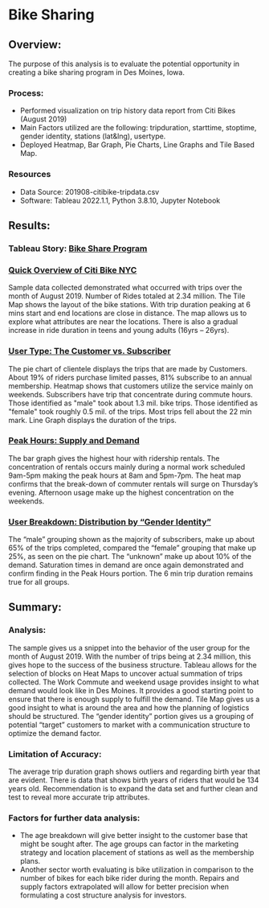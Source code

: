 # Bike Sharing

## Overview:
The purpose of this analysis is to evaluate the potential opportunity in creating a bike sharing program in Des Moines, Iowa.
  
### Process:
- Performed visualization on trip history data report from Citi Bikes (August 2019)
- Main Factors utilized are the following: tripduration, starttime, stoptime, gender identity, stations (lat&lng), usertype.
- Deployed Heatmap, Bar Graph, Pie Charts, Line Graphs and Tile Based Map.

### Resources
- Data Source: 201908-citibike-tripdata.csv
- Software: Tableau 2022.1.1, Python 3.8.10, Jupyter Notebook

## Results:

### Tableau Story: [Bike Share Program](https://public.tableau.com/app/profile/elissa.cheung.cheung/viz/citiBike_share_complete/BikeShareProgram?publish=yes)


### [Quick Overview of Citi Bike NYC](https://public.tableau.com/views/citiBike_share_complete/BikeShareProgram?:language=en-US&:display_count=n&:origin=viz_share_link)
Sample data collected demonstrated what occurred with trips over the month of August 2019. Number of Rides totaled at 2.34 million. The Tile Map shows the layout of the bike stations. With trip duration peaking at 6 mins start and end locations are close in distance. The map allows us to explore what attributes are near the locations. There is also a gradual increase in ride duration in teens and young adults (16yrs – 26yrs).

### [User Type: The Customer vs. Subscriber](https://public.tableau.com/shared/HP9SKR49S?:display_count=n&:origin=viz_share_link)
The pie chart of clientele displays the trips that are made by Customers. About 19% of riders purchase limited passes, 81% subscribe to an annual membership. Heatmap shows that customers utilize the service mainly on weekends. Subscribers have trip that concentrate during commute hours. Those identified as "male" took about 1.3 mil. bike trips. Those identified as "female" took roughly 0.5 mil. of the trips. Most trips fell about the 22 min mark. Line Graph displays the duration of the trips. 


### [Peak Hours: Supply and Demand](https://public.tableau.com/shared/PDYPF5YKJ?:display_count=n&:origin=viz_share_link)
The bar graph gives the highest hour with ridership rentals. The concentration of rentals occurs mainly during a normal work scheduled 9am-5pm making the peak hours at 8am and 5pm-7pm. The heat map confirms that the break-down of commuter rentals will surge on Thursday’s evening. Afternoon usage make up the highest concentration on the weekends.

### [User Breakdown: Distribution by “Gender Identity”](https://public.tableau.com/shared/68YTZ8KQ8?:display_count=n&:origin=viz_share_link)
The “male” grouping shown as the majority of subscribers, make up about 65% of the trips completed, compared the “female” grouping that make up 25%, as seen on the pie chart. The “unknown” make up about 10% of the demand. Saturation times in demand are once again demonstrated and confirm finding in the Peak Hours portion. The 6 min trip duration remains true for all groups. 

## Summary:

### Analysis:
The sample gives us a snippet into the behavior of the user group for the month of August 2019. With the number of trips being at 2.34 million, this gives hope to the success of the business structure. Tableau allows for the selection of blocks on Heat Maps to uncover actual summation of trips collected. The Work Commute and weekend usage provides insight to what demand would look like in Des Moines. It provides a good starting point to ensure that there is enough supply to fulfill the demand.  Tile Map gives us a good insight to what is around the area and how the planning of logistics should be structured. The “gender identity” portion gives us a grouping of potential “target” customers to market with a communication structure to optimize the demand factor. 

### Limitation of Accuracy: 
The average trip duration graph shows outliers and regarding birth year that are evident. There is data that shows birth years of riders that would be 134 years old. Recommendation is to expand the data set and further clean and test to reveal more accurate trip attributes. 

### Factors for further data analysis:
- The age breakdown will give better insight to the customer base that might be sought after. The age groups can factor in the marketing strategy and location placement of stations as well as the membership plans.
- Another sector worth evaluating is bike utilization in comparison to the number of bikes for each bike rider during the month. Repairs and supply factors extrapolated will allow for better precision when formulating a cost structure analysis for investors.

